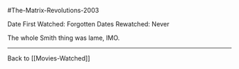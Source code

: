 #The-Matrix-Revolutions-2003

Date First Watched:  Forgotten
Dates Rewatched:  Never

The whole Smith thing was lame, IMO.

---
Back to [[Movies-Watched]]